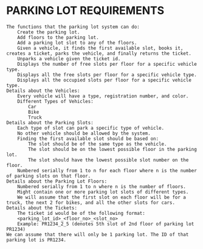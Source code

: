 # PARKING LOT REQUIREMENTS
    The functions that the parking lot system can do:
        Create the parking lot.
        Add floors to the parking lot.
        Add a parking lot slot to any of the floors.
        Given a vehicle, it finds the first available slot, books it, creates a ticket, parks the vehicle, and finally returns the ticket.
        Unparks a vehicle given the ticket id.
        Displays the number of free slots per floor for a specific vehicle type.
        Displays all the free slots per floor for a specific vehicle type.
        Displays all the occupied slots per floor for a specific vehicle type.
    Details about the Vehicles:
        Every vehicle will have a type, registration number, and color.
        Different Types of Vehicles:
            Car
            Bike
            Truck
    Details about the Parking Slots:
        Each type of slot can park a specific type of vehicle.
        No other vehicle should be allowed by the system.
        Finding the first available slot should be based on:
            The slot should be of the same type as the vehicle.
            The slot should be on the lowest possible floor in the parking lot.
            The slot should have the lowest possible slot number on the floor.
        Numbered serially from 1 to n for each floor where n is the number of parking slots on that floor.
    Details about the Parking Lot Floors:
        Numbered serially from 1 to n where n is the number of floors.
        Might contain one or more parking lot slots of different types.
        We will assume that the first slot on each floor will be for a truck, the next 2 for bikes, and all the other slots for cars.
    Details about the Tickets:
        The ticket id would be of the following format:
        <parking_lot_id>_<floor_no>_<slot_no>
        Example: PR1234_2_5 (denotes 5th slot of 2nd floor of parking lot PR1234)
    We can assume that there will only be 1 parking lot. The ID of that parking lot is PR1234.
